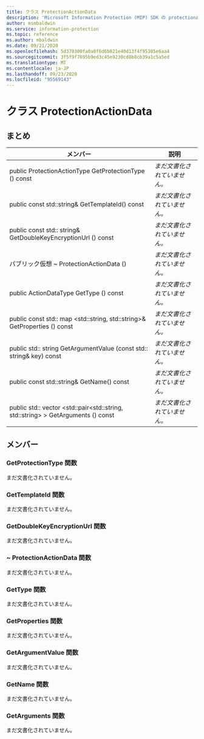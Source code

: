 ```yaml
---
title: クラス ProtectionActionData
description: 'Microsoft Information Protection (MIP) SDK の protectionactiondata:: undefined クラスを文書にします。'
author: msmbaldwin
ms.service: information-protection
ms.topic: reference
ms.author: mbaldwin
ms.date: 09/21/2020
ms.openlocfilehash: 5d378300fa0a8f6d6b821e40d13f4f95305e6aa4
ms.sourcegitcommit: 3f5f9f7695b9ed3c45e9230cd8b8cb39a1c5a5ed
ms.translationtype: MT
ms.contentlocale: ja-JP
ms.lasthandoff: 09/23/2020
ms.locfileid: "95569143"
---
```

# <a name="class-protectionactiondata"></a>クラス ProtectionActionData 
  
## <a name="summary"></a>まとめ
 メンバー                        | 説明                                
--------------------------------|---------------------------------------------
public ProtectionActionType GetProtectionType () const  | _まだ文書化されていません。_
public const std::string& GetTemplateId() const  | _まだ文書化されていません。_
public const std:: string& GetDoubleKeyEncryptionUrl () const  | _まだ文書化されていません。_
パブリック仮想 ~ ProtectionActionData ()  | _まだ文書化されていません。_
public ActionDataType GetType () const  | _まだ文書化されていません。_
public const std:: map \<std::string, std::string\>& GetProperties () const  | _まだ文書化されていません。_
public std:: string GetArgumentValue (const std:: string& key) const  | _まだ文書化されていません。_
public const std::string& GetName() const  | _まだ文書化されていません。_
public std:: vector \<std::pair\<std::string, std::string\> \> GetArguments () const  | _まだ文書化されていません。_
  
## <a name="members"></a>メンバー
  
### <a name="getprotectiontype-function"></a>GetProtectionType 関数
まだ文書化されていません。

  
### <a name="gettemplateid-function"></a>GetTemplateId 関数
まだ文書化されていません。

  
### <a name="getdoublekeyencryptionurl-function"></a>GetDoubleKeyEncryptionUrl 関数
まだ文書化されていません。

  
### <a name="protectionactiondata-function"></a>~ ProtectionActionData 関数
まだ文書化されていません。

  
### <a name="gettype-function"></a>GetType 関数
まだ文書化されていません。

  
### <a name="getproperties-function"></a>GetProperties 関数
まだ文書化されていません。

  
### <a name="getargumentvalue-function"></a>GetArgumentValue 関数
まだ文書化されていません。

  
### <a name="getname-function"></a>GetName 関数
まだ文書化されていません。

  
### <a name="getarguments-function"></a>GetArguments 関数
まだ文書化されていません。
